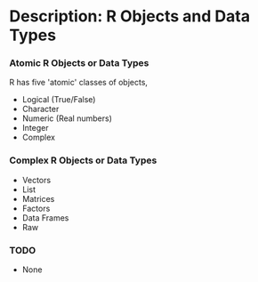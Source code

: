 # Description: R Objects and Data Types

### Atomic R Objects or Data Types
R has five 'atomic' classes of objects,
- Logical (True/False)
- Character
- Numeric (Real numbers)
- Integer
- Complex

### Complex R Objects or Data Types
- Vectors
- List
- Matrices
- Factors
- Data Frames
- Raw

### TODO
* None
